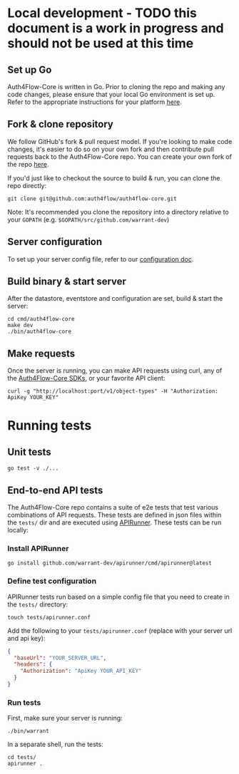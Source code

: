# Local development - TODO this document is a work in progress and should not be used at this time

## Set up Go

Auth4Flow-Core is written in Go. Prior to cloning the repo and making any code changes, please ensure that your local Go environment is set up. Refer to the appropriate instructions for your platform [here](https://go.dev/).

## Fork & clone repository

We follow GitHub's fork & pull request model. If you're looking to make code changes, it's easier to do so on your own fork and then contribute pull requests back to the Auth4Flow-Core repo. You can create your own fork of the repo [here](https://github.com/auth4flow/auth4flow-core/fork).

If you'd just like to checkout the source to build & run, you can clone the repo directly:

```shell
git clone git@github.com:auth4flow/auth4flow-core.git
```

Note: It's recommended you clone the repository into a directory relative to your `GOPATH` (e.g. `$GOPATH/src/github.com/warrant-dev`)

## Server configuration

To set up your server config file, refer to our [configuration doc](/configuration.md).

## Build binary & start server

After the datastore, eventstore and configuration are set, build & start the server:

```shell
cd cmd/auth4flow-core
make dev
./bin/auth4flow-core
```

## Make requests

Once the server is running, you can make API requests using curl, any of the [Auth4Flow-Core SDKs](/README.md#sdks), or your favorite API client:

```shell
curl -g "http://localhost:port/v1/object-types" -H "Authorization: ApiKey YOUR_KEY"
```

# Running tests

## Unit tests

```shell
go test -v ./...
```

## End-to-end API tests

The Auth4Flow-Core repo contains a suite of e2e tests that test various combinations of API requests. These tests are defined in json files within the `tests/` dir and are executed using [APIRunner](https://github.com/warrant-dev/apirunner). These tests can be run locally:

### Install APIRunner

```shell
go install github.com/warrant-dev/apirunner/cmd/apirunner@latest
```

### Define test configuration

APIRunner tests run based on a simple config file that you need to create in the `tests/` directory:

```shell
touch tests/apirunner.conf
```

Add the following to your `tests/apirunner.conf` (replace with your server url and api key):

```json
{
  "baseUrl": "YOUR_SERVER_URL",
  "headers": {
    "Authorization": "ApiKey YOUR_API_KEY"
  }
}
```

### Run tests

First, make sure your server is running:

```shell
./bin/warrant
```

In a separate shell, run the tests:

```shell
cd tests/
apirunner .
```

